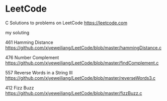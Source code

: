 # LeetCode
C Solutions to problems on LeetCode https://leetcode.com

my soluting

461 Hamming Distance https://github.com/xiyeweiliang/LeetCode/blob/master/hammingDistance.c

476 Number Complement https://github.com/xiyeweiliang/LeetCode/blob/master/findComplement.c

557 Reverse Words in a String III https://github.com/xiyeweiliang/LeetCode/blob/master/reverseWords3.c

412 Fizz Buzz https://github.com/xiyeweiliang/LeetCode/blob/master/fizzBuzz.c
